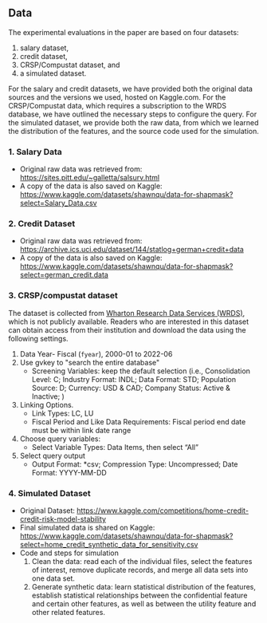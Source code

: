 ## Data
The experimental evaluations in the paper are based on four datasets: 
1. salary dataset, 
2. credit dataset, 
3. CRSP/Compustat dataset, and 
4. a simulated dataset. 
  
For the salary and credit datasets, we have provided both the original data sources and the versions we used, hosted on Kaggle.com. For the CRSP/Compustat data, which requires a subscription to the WRDS database, we have outlined the necessary steps to configure the query. For the simulated dataset, we provide both the raw data, from which we learned the distribution of the features, and the source code used for the simulation.

### 1. Salary Data
+ Original raw data was retrieved from:  https://sites.pitt.edu/~galletta/salsurv.html
+ A copy of the data is also saved on Kaggle: https://www.kaggle.com/datasets/shawnqu/data-for-shapmask?select=Salary_Data.csv 

### 2. Credit Dataset
+ Original raw data was retrieved from:  https://archive.ics.uci.edu/dataset/144/statlog+german+credit+data
+ A copy of the data is also saved on Kaggle: https://www.kaggle.com/datasets/shawnqu/data-for-shapmask?select=german_credit.data 

### 3. CRSP/compustat dataset
The dataset is collected from [Wharton Research Data Services (WRDS)](https://wrds-www.wharton.upenn.edu/), which is not publicly available. Readers who are interested in this dataset can obtain access from their institution and download the data using the following settings. 

1. Data Year- Fiscal (`fyear`), 2000-01 to 2022-06
2. Use gvkey to "search the entire database"
   * Screening Variables: keep the default selection (i.e., Consolidation Level: C; Industry Format: INDL; Data Format: STD; Population Source: D; Currency: USD & CAD; Company Status: Active & Inactive; )
3. Linking Options. 
   * Link Types: LC, LU
   * Fiscal Period and Like Data Requirements: Fiscal period end date must be within link date range
4. Choose query variables:
   * Select Variable Types: Data Items, then select “All”
5. Select query output
   * Output Format: *csv; Compression Type: Uncompressed; Date Format: YYYY-MM-DD

### 4. Simulated Dataset
* Original Dataset: https://www.kaggle.com/competitions/home-credit-credit-risk-model-stability
* Final simulated data is shared on Kaggle: https://www.kaggle.com/datasets/shawnqu/data-for-shapmask?select=home_credit_synthetic_data_for_sensitivity.csv 
* Code and steps for simulation
  1. Clean the data: read each of the individual files, select the features of interest, remove duplicate records, and merge all data sets into one data set.
  2. Generate synthetic data: learn statistical distribution of the features, establish statistical relationships between the confidential feature and certain other features, as well as between the utility feature and other related features. 

